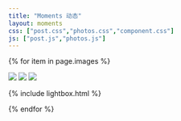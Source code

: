 ```yaml
---
title: "Moments 动态"
layout: moments
css: ["post.css","photos.css","component.css"]
js: ["post.js","photos.js"]
---
```


{% for item in page.images %}
<div class="lightbox" id="lightbox{{ forloop.index }}">
  <div class="table">
    <div class="table-cell">
      <img class="close" src="/img/close.svg" />
      <img class="next" src="/img/next.svg" />
      <img class="prev" src="/img/prev.svg" />
      <div class="item" style="background: url('{{ item.image }}') center center no-repeat; background-size: cover;">
      </div>
    </div>
  </div>
</div>

<script src="/js/jquery.min.js"></script>
{% include lightbox.html %}

{% endfor %}